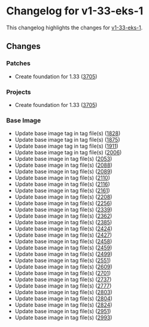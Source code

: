 # Changelog for v1-33-eks-1

This changelog highlights the changes for [v1-33-eks-1](https://github.com/aws/eks-distro/tree/v1-33-eks-1).

## Changes

### Patches
* Create foundation for 1.33 ([3705](https://github.com/aws/eks-distro/pull/3705))

### Projects
* Create foundation for 1.33 ([3705](https://github.com/aws/eks-distro/pull/3705))

### Base Image
* Update base image tag in tag file(s) ([1828](https://github.com/aws/eks-distro/pull/1828))
* Update base image tag in tag file(s) ([1875](https://github.com/aws/eks-distro/pull/1875))
* Update base image tag in tag file(s) ([1911](https://github.com/aws/eks-distro/pull/1911))
* Update base image tag in tag file(s) ([2006](https://github.com/aws/eks-distro/pull/2006))
* Update base image in tag file(s) ([2053](https://github.com/aws/eks-distro/pull/2053))
* Update base image in tag file(s) ([2088](https://github.com/aws/eks-distro/pull/2088))
* Update base image in tag file(s) ([2089](https://github.com/aws/eks-distro/pull/2089))
* Update base image in tag file(s) ([2110](https://github.com/aws/eks-distro/pull/2110))
* Update base image in tag file(s) ([2116](https://github.com/aws/eks-distro/pull/2116))
* Update base image in tag file(s) ([2161](https://github.com/aws/eks-distro/pull/2161))
* Update base image in tag file(s) ([2208](https://github.com/aws/eks-distro/pull/2208))
* Update base image in tag file(s) ([2256](https://github.com/aws/eks-distro/pull/2256))
* Update base image in tag file(s) ([2339](https://github.com/aws/eks-distro/pull/2339))
* Update base image in tag file(s) ([2362](https://github.com/aws/eks-distro/pull/2362))
* Update base image in tag file(s) ([2385](https://github.com/aws/eks-distro/pull/2385))
* Update base image in tag file(s) ([2424](https://github.com/aws/eks-distro/pull/2424))
* Update base image in tag file(s) ([2427](https://github.com/aws/eks-distro/pull/2427))
* Update base image in tag file(s) ([2458](https://github.com/aws/eks-distro/pull/2458))
* Update base image in tag file(s) ([2459](https://github.com/aws/eks-distro/pull/2459))
* Update base image in tag file(s) ([2499](https://github.com/aws/eks-distro/pull/2499))
* Update base image in tag file(s) ([2551](https://github.com/aws/eks-distro/pull/2551))
* Update base image in tag file(s) ([2609](https://github.com/aws/eks-distro/pull/2609))
* Update base image in tag file(s) ([2701](https://github.com/aws/eks-distro/pull/2701))
* Update base image in tag file(s) ([2737](https://github.com/aws/eks-distro/pull/2737))
* Update base image in tag file(s) ([2777](https://github.com/aws/eks-distro/pull/2777))
* Update base image in tag file(s) ([2803](https://github.com/aws/eks-distro/pull/2803))
* Update base image in tag file(s) ([2804](https://github.com/aws/eks-distro/pull/2804))
* Update base image in tag file(s) ([2824](https://github.com/aws/eks-distro/pull/2824))
* Update base image in tag file(s) ([2951](https://github.com/aws/eks-distro/pull/2951))
* Update base image in tag file(s) ([2993](https://github.com/aws/eks-distro/pull/2993))

